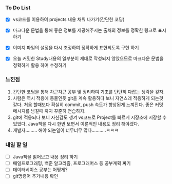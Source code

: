 ### To Do List

- [x] vs코드를 이용하여 projects 내용 채워 나가기(간단한 코딩)
- [x] 마크다운 문법을 통해 좋은 정보를 제공해주시는 출처의 정보를 정확한 링크로 표시하기
- [x] 이미지 파일의 설정을 다시 조정하여 정확하게 표현되도록 구현 하기
- [x] 오늘 커밋한 Study내용의 일부분이 제대로 작성되지 않았으므로 마크다운 문법을 정확하게 활용 하여 수정하기



### 느낀점

1. 간단한 코딩을 통해 차근차근 공부 및 정리하여 기초를 탄탄히 다잡는 생각을 갖자.
2. 사람은 역시 적응에 동물인듯 git을 계속 활용하다 보니 자연스레 적응하게 되는것 같다. 처음 할때보다 확실히 commit, push 속도가 향상된게 느껴진다. 좋은 커밋메시지를 남길때 까지 꾸준히 연습하자.
3. git에 적응되다 보니 자신감도 생겨 vs코드로 Project를 빠르게 저장소에 저장할 수 있었다. Java책을 다시 한번 보면서 이론적인 내용도 정리 해야겠다.
4. 개발자......... 해야 되는일이 너무너무 많다...........ㅋㅋㅋ

### 내일 할 일

- [ ] Java책을 읽어보고 내용 정리 하기
- [ ] 매일프로그래밍, 백준 알고리즘, 프로그래머스 등 공부계획 짜기
- [ ] 데이터베이스 공부는 어떻게?
- [ ] git명령어 추가내용 확인 